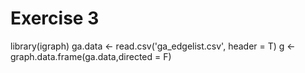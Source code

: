 # Exercise 3

library(igraph)
ga.data <- read.csv('ga_edgelist.csv', header = T)
g <- graph.data.frame(ga.data,directed = F)
